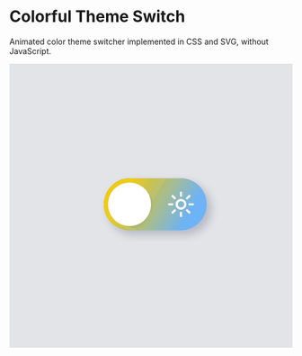 # Colorful Theme Switch

Animated color theme switcher implemented in CSS and SVG, without JavaScript.

![](assets/look.gif)
